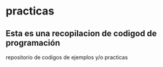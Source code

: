 # practicas
## Esta es una recopilacion de codigod de programación

repositorio de codigos de ejemplos y/o practicas
